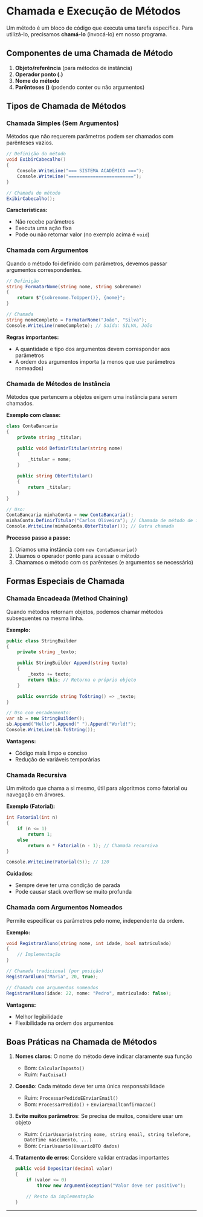 # **Chamada e Execução de Métodos**

Um método é um bloco de código que executa uma tarefa específica. Para utilizá-lo, precisamos **chamá-lo** (invocá-lo) em nosso programa.

## **Componentes de uma Chamada de Método**

1. **Objeto/referência** (para métodos de instância)
2. **Operador ponto (.)**
3. **Nome do método**
4. **Parênteses ()** (podendo conter ou não argumentos)

## **Tipos de Chamada de Métodos**

### **Chamada Simples (Sem Argumentos)**

Métodos que não requerem parâmetros podem ser chamados com parênteses vazios.

```csharp
// Definição do método
void ExibirCabecalho()
{
    Console.WriteLine("=== SISTEMA ACADÊMICO ===");
    Console.WriteLine("========================");
}

// Chamada do método
ExibirCabecalho();
```

**Características:**

- Não recebe parâmetros
- Executa uma ação fixa
- Pode ou não retornar valor (no exemplo acima é `void`)

### **Chamada com Argumentos**

Quando o método foi definido com parâmetros, devemos passar argumentos correspondentes.

```csharp
// Definição
string FormatarNome(string nome, string sobrenome)
{
    return $"{sobrenome.ToUpper()}, {nome}";
}

// Chamada
string nomeCompleto = FormatarNome("João", "Silva");
Console.WriteLine(nomeCompleto); // Saída: SILVA, João
```

**Regras importantes:**

- A quantidade e tipo dos argumentos devem corresponder aos parâmetros
- A ordem dos argumentos importa (a menos que use parâmetros nomeados)

### **Chamada de Métodos de Instância**

Métodos que pertencem a objetos exigem uma instância para serem chamados.

**Exemplo com classe:**

```csharp
class ContaBancaria
{
    private string _titular;

    public void DefinirTitular(string nome)
    {
        _titular = nome;
    }

    public string ObterTitular()
    {
        return _titular;
    }
}

// Uso:
ContaBancaria minhaConta = new ContaBancaria();
minhaConta.DefinirTitular("Carlos Oliveira"); // Chamada de método de instância
Console.WriteLine(minhaConta.ObterTitular()); // Outra chamada
```

**Processo passo a passo:**

1. Criamos uma instância com `new ContaBancaria()`
2. Usamos o operador ponto para acessar o método
3. Chamamos o método com os parênteses (e argumentos se necessário)

## **Formas Especiais de Chamada**

### **Chamada Encadeada (Method Chaining)**

Quando métodos retornam objetos, podemos chamar métodos subsequentes na mesma linha.

**Exemplo:**

```csharp
public class StringBuilder
{
    private string _texto;

    public StringBuilder Append(string texto)
    {
        _texto += texto;
        return this; // Retorna o próprio objeto
    }

    public override string ToString() => _texto;
}

// Uso com encadeamento:
var sb = new StringBuilder();
sb.Append("Hello").Append(" ").Append("World!");
Console.WriteLine(sb.ToString());
```

**Vantagens:**

- Código mais limpo e conciso
- Redução de variáveis temporárias

### **Chamada Recursiva**

Um método que chama a si mesmo, útil para algoritmos como fatorial ou navegação em árvores.

**Exemplo (Fatorial):**

```csharp
int Fatorial(int n)
{
    if (n <= 1)
        return 1;
    else
        return n * Fatorial(n - 1); // Chamada recursiva
}

Console.WriteLine(Fatorial(5)); // 120
```

**Cuidados:**

- Sempre deve ter uma condição de parada
- Pode causar stack overflow se muito profunda

### **Chamada com Argumentos Nomeados**

Permite especificar os parâmetros pelo nome, independente da ordem.

**Exemplo:**

```csharp
void RegistrarAluno(string nome, int idade, bool matriculado)
{
    // Implementação
}

// Chamada tradicional (por posição)
RegistrarAluno("Maria", 20, true);

// Chamada com argumentos nomeados
RegistrarAluno(idade: 22, nome: "Pedro", matriculado: false);
```

**Vantagens:**

- Melhor legibilidade
- Flexibilidade na ordem dos argumentos

## **Boas Práticas na Chamada de Métodos**

1. **Nomes claros**: O nome do método deve indicar claramente sua função

   - Bom: `CalcularImposto()`
   - Ruim: `FazCoisa()`

2. **Coesão**: Cada método deve ter uma única responsabilidade

   - Ruim: `ProcessarPedidoEEnviarEmail()`
   - Bom: `ProcessarPedido()` + `EnviarEmailConfirmacao()`

3. **Evite muitos parâmetros**: Se precisa de muitos, considere usar um objeto

   - Ruim: `CriarUsuario(string nome, string email, string telefone, DateTime nascimento, ...)`
   - Bom: `CriarUsuario(UsuarioDTO dados)`

4. **Tratamento de erros**: Considere validar entradas importantes

   ```csharp
   public void Depositar(decimal valor)
   {
       if (valor <= 0)
           throw new ArgumentException("Valor deve ser positivo");

       // Resto da implementação
   }
   ```

---
